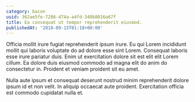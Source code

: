 ```yaml
---
category: bacon
uuid: 362ae5fe-7286-474a-a4fd-340b8016a67f
title: Ea consequat ut tempor reprehenderit eiusmod.
publishedAt: '2018-09-15T01:18+00:00'
---
```


Officia mollit irure fugiat reprehenderit ipsum irure. Eu qui Lorem incididunt mollit qui laboris voluptate do ad dolore esse sint Lorem. Consequat laboris esse irure pariatur duis. Enim ut exercitation dolore sit est elit elit Lorem cillum. Ea dolore duis eiusmod commodo ad magna elit do anim do consectetur in. Proident et veniam proident sit eu amet.

Nulla aute ipsum et consequat deserunt nostrud minim reprehenderit dolore ipsum id et non velit. In aliquip occaecat aute proident. Exercitation officia est commodo cupidatat nulla et.
